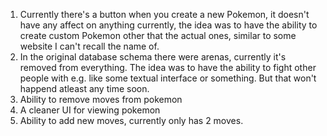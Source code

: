 1. Currently there's a button when you create a new Pokemon, it doesn't have any affect on anything currently, the idea was to have the ability to create custom Pokemon other that the actual ones, similar to some website I can't recall the name of.
2. In the original database schema there were arenas, currently it's removed from everything. The idea was to have the ability to fight other people with e.g. like some textual interface or something. But that won't happend atleast any time soon.
3. Ability to remove moves from pokemon
4. A cleaner UI for viewing pokemon
5. Ability to add new moves, currently only has 2 moves.
